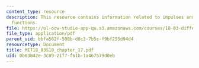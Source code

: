 ```yaml
---
content_type: resource
description: This resource contains information related to impulses and generalized
  functions.
file: https://ol-ocw-studio-app-qa.s3.amazonaws.com/courses/18-03-differential-equations-spring-2010/0b63042e3c8921f7f61b1a467579d0eb_MIT18_03S10_chapter_17.pdf
file_type: application/pdf
parent_uid: bbfa562f-508b-d8c3-7b5c-f9bf255d94d4
resourcetype: Document
title: MIT18_03S10_chapter_17.pdf
uid: 0b63042e-3c89-21f7-f61b-1a467579d0eb
---
```

